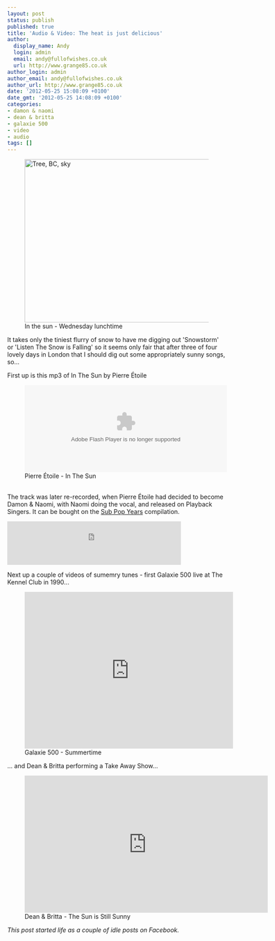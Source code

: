 ```yaml
---
layout: post
status: publish
published: true
title: 'Audio & Video: The heat is just delicious'
author:
  display_name: Andy
  login: admin
  email: andy@fullofwishes.co.uk
  url: http://www.grange85.co.uk
author_login: admin
author_email: andy@fullofwishes.co.uk
author_url: http://www.grange85.co.uk
date: '2012-05-25 15:08:09 +0100'
date_gmt: '2012-05-25 14:08:09 +0100'
categories:
- damon & naomi
- dean & britta
- galaxie 500
- video
- audio
tags: []
---
```

<p><figure class="caption aligncenter"><a href="http://www.flickr.com/photos/grange85/7255134114/" title="Tree, BC, sky by andyaldridge, on Flickr"><img src="http://farm8.staticflickr.com/7215/7255134114_021e815e1e.jpg" width="500" height="375" alt="Tree, BC, sky"></a><figcaption class="caption-text">In the sun - Wednesday lunchtime</figcaption></figure></p>
<p>It takes only the tiniest flurry of snow to have me digging out 'Snowstorm' or 'Listen The Snow is Falling' so it seems only fair that after three of four lovely days in London that I should dig out some appropriately sunny songs, so...</p>
<p>First up is this mp3 of In The Sun by Pierre &Eacute;toile<br />
<figure class="caption aligncenter"><embed src="https://www.box.com/embed/5vm07q9ml69puhj.swf" width="466" height="200" wmode="opaque" type="application/x-shockwave-flash" allowFullScreen="true" allowScriptAccess="always"><figcaption class="caption-text">Pierre &Eacute;toile - In The Sun</figcaption></figure><br />
The track was later re-recorded, when Pierre &Eacute;toile had decided to become Damon & Naomi, with Naomi doing the vocal, and released on Playback Singers. It can be bought on the <a href="http://damonandnaomi.bandcamp.com/album/the-sub-pop-years-1995-2002">Sub Pop Years</a> compilation.</p>
<p><iframe class="aligncenter" width="400" height="100" style="position: relative; display: block; width: 400px; height: 100px;" src="http://bandcamp.com/EmbeddedPlayer/v=2/track=983485843/size=venti/bgcol=FFFFFF/linkcol=4285BB/" allowtransparency="true" frameborder="0"><a href="http://damonandnaomi.bandcamp.com/track/in-the-sun">In the Sun by Damon &amp; Naomi</a></iframe></p>
<p>Next up a couple of videos of sumemry tunes - first Galaxie 500 live at The Kennel Club in 1990...</p>
<p><figure class="caption aligncenter"><iframe class="aligncenter" width="480" height="360" src="http://www.youtube.com/embed/Zqjnf6sJoTo" frameborder="0" allowfullscreen></iframe><figcaption class="caption-text">Galaxie 500 - Summertime</figcaption></figure></p>
<p>... and Dean & Britta performing a Take Away Show...</p>
<p><figure class="caption aligncenter"><iframe width="560" height="315" src="http://www.youtube.com/embed/kWVtrqXZlFk" frameborder="0" allowfullscreen></iframe><figcaption class="caption-text">Dean & Britta - The Sun is Still Sunny</figcaption></figure></p>
<p><em>This post started life as a couple of idle posts on Facebook.</em></p>

